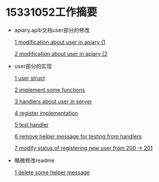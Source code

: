 # 15331052工作摘要

* apiary.apib文档user部分的修改

  [1 modification about user in apiary (1](https://github.com/smallGum/microservice-agenda/commit/668fbab53a2f8b87d553b3683295e9ed10b68f44)

  [2 modification about user in apiary (2](https://github.com/smallGum/microservice-agenda/commit/a70f5970b38e05042949c02c8f7837153defe461)

* user部分的实现

  [1 user struct ](https://github.com/smallGum/microservice-agenda/commits/master?after=53cf507cc619ac0a0ac78f449c1c2b1abea57137+34)

  [2 implement some functions](https://github.com/smallGum/microservice-agenda/commit/72d57328a433ea5325091fc4924f52b240d40d33)

  [3 handlers about user in server](https://github.com/smallGum/microservice-agenda/commit/a3e53aba282e136c6cd18d3ff89a3177adb569f2)

  [4 register implementation](https://github.com/smallGum/microservice-agenda/commit/e7f779e84d197e573e3ace85bc09b48dee0aa2d4)

  [5 test  handler](https://github.com/smallGum/microservice-agenda/commit/6807a9223d367a747dc4e49d62955f6437ca05f6)

  [6 remove helper message for testing from handlers](https://github.com/smallGum/microservice-agenda/commit/35fa4f52a49beea264ec6e452c138bb27a35be39)

  [7 modify status of registering new user from 200 -> 201](https://github.com/smallGum/microservice-agenda/commit/b86f328e6a9cb7af3479160f7a9cbab575b2a1c1)

* 略微修改readme

  [1 delete some helper message ](https://github.com/smallGum/microservice-agenda/commit/a70f5970b38e05042949c02c8f7837153defe461)
